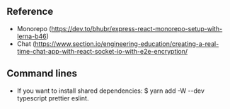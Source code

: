 ## Reference
* Monorepo (https://dev.to/bhubr/express-react-monorepo-setup-with-lerna-b46)
* Chat (https://www.section.io/engineering-education/creating-a-real-time-chat-app-with-react-socket-io-with-e2e-encryption/

## Command lines
* If you want to install shared dependencies: $ yarn add -W --dev typescript prettier eslint.